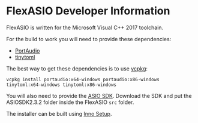 # FlexASIO Developer Information

FlexASIO is written for the Microsoft Visual C++ 2017 toolchain.

For the build to work you will need to provide these dependencies:

 - [PortAudio][]
 - [tinytoml][]

The best way to get these dependencies is to use [vcpkg][]:

```
vcpkg install portaudio:x64-windows portaudio:x86-windows tinytoml:x64-windows tinytoml:x86-windows
```

You will also need to provide the [ASIO SDK][]. Download the SDK and put the
ASIOSDK2.3.2 folder inside the FlexASIO `src` folder.

The installer can be built using [Inno Setup][].

[ASIO SDK]: http://www.steinberg.net/en/company/developer.html
[Inno Setup]: http://www.jrsoftware.org/isdl.php
[PortAudio]: http://www.portaudio.com/
[tinytoml]: https://github.com/mayah/tinytoml
[vcpkg]: https://github.com/Microsoft/vcpkg
